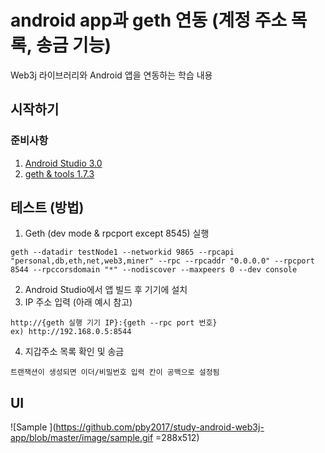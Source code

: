 # android app과 geth 연동 (계정 주소 목록, 송금 기능)

Web3j 라이브러리와 Android 앱을 연동하는 학습 내용

## 시작하기

### 준비사항

1. [Android Studio 3.0](https://developer.android.com/studio)
2. [geth & tools 1.7.3](https://geth.ethereum.org/downloads/)

## 테스트 (방법)

1. Geth (dev mode & rpcport except 8545) 실행
```
geth --datadir testNode1 --networkid 9865 --rpcapi "personal,db,eth,net,web3,miner" --rpc --rpcaddr "0.0.0.0" --rpcport 8544 --rpccorsdomain "*" --nodiscover --maxpeers 0 --dev console
```
2. Android Studio에서 앱 빌드 후 기기에 설치
3. IP 주소 입력 (아래 예시 참고)
```
http://{geth 실행 기기 IP}:{geth --rpc port 번호}
ex) http://192.168.0.5:8544
```
4. 지갑주소 목록 확인 및 송금
```
트랜잭션이 생성되면 이더/비밀번호 입력 칸이 공백으로 설정됨
```

## UI
![Sample ](https://github.com/pby2017/study-android-web3j-app/blob/master/image/sample.gif =288x512)
